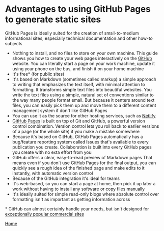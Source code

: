 # Advantages to using GitHub Pages to generate static sites

GitHub Pages is ideally suited for the creation of small-to-medium informational sites, 
especially technical documentation and other how-to subjects.

* Nothing to install, and no files to store on your own machine. This guide shows you how to create your web pages interactively on the [GitHub](https://github.com) website. You can literally start a page on your work machine, update it using your phone on the bus,
and finish it on your home machine
* It's free* (for public sites)
* It's based on Markdown (sometimes called markup) a simple approach to writing that emphasizes the text itself, with minimal
attention to formatting. It transforms simple text files into beautiful websites. You write the text files using a simple, 
natural set of conventions similar to the way many people format email. But
because it centers around text files, you can easily pick them up and move them to a different
content management system if don't like GitHub Pages
* You can use it as the source for other hosting services, such as [Netlify](https://netlify.com)
* [GitHub Pages](https://pages.github.com) is built on top of Git and GitHub, a powerful version control combination.
Version control lets you roll back to earlier versions of a page (or the whole site)
if you make a mistake somewhere
* Because it's based on GitHub, GitHub Pages automatically has a bug/feature reporting system called Issues that's available to every publication you create. Collaboration is built into every GitHub pages you create with no exta effort from you
* GitHub offers a clear, easy-to-read preview of Markdown pages 
That means even if you don't use GitHub Pages for the final output, you can quickly see a rough idea of the 
finished page and make edits to it instantly, with automatic version control
* Because of the GitHub integration it's ideal for teams
* It's web-based, so you can start a page at home, then pick it up later a work without having to 
install any software or copy files manually
* It's ideally suited for simple read-only blogs where absolute control over formatting isn't as important
as getting information across

\* GitHub can almost certainly handle your needs, but isn't designed for [exceptionally popular commercial sites](https://docs.github.com/en/github/managing-large-files/what-is-my-disk-quota) 

[Home](./README.md)
